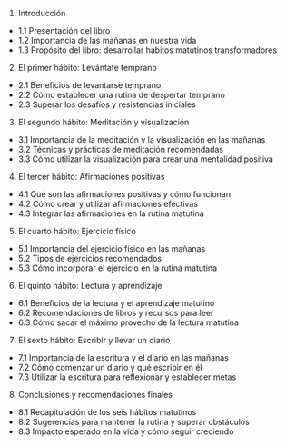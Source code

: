 1. Introducción
- 1.1 Presentación del libro
- 1.2 Importancia de las mañanas en nuestra vida
- 1.3 Propósito del libro: desarrollar hábitos matutinos transformadores

2. El primer hábito: Levántate temprano
- 2.1 Beneficios de levantarse temprano
- 2.2 Cómo establecer una rutina de despertar temprano
- 2.3 Superar los desafíos y resistencias iniciales

3. El segundo hábito: Meditación y visualización
- 3.1 Importancia de la meditación y la visualización en las mañanas
- 3.2 Técnicas y prácticas de meditación recomendadas
- 3.3 Cómo utilizar la visualización para crear una mentalidad positiva

4. El tercer hábito: Afirmaciones positivas
- 4.1 Qué son las afirmaciones positivas y cómo funcionan
- 4.2 Cómo crear y utilizar afirmaciones efectivas
- 4.3 Integrar las afirmaciones en la rutina matutina

5. El cuarto hábito: Ejercicio físico
- 5.1 Importancia del ejercicio físico en las mañanas
- 5.2 Tipos de ejercicios recomendados
- 5.3 Cómo incorporar el ejercicio en la rutina matutina

6. El quinto hábito: Lectura y aprendizaje
- 6.1 Beneficios de la lectura y el aprendizaje matutino
- 6.2 Recomendaciones de libros y recursos para leer
- 6.3 Cómo sacar el máximo provecho de la lectura matutina

7. El sexto hábito: Escribir y llevar un diario
- 7.1 Importancia de la escritura y el diario en las mañanas
- 7.2 Cómo comenzar un diario y qué escribir en él
- 7.3 Utilizar la escritura para reflexionar y establecer metas

8. Conclusiones y recomendaciones finales
- 8.1 Recapitulación de los seis hábitos matutinos
- 8.2 Sugerencias para mantener la rutina y superar obstáculos
- 8.3 Impacto esperado en la vida y cómo seguir creciendo


